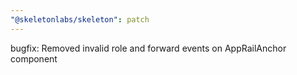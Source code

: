 ```yaml
---
"@skeletonlabs/skeleton": patch
---
```


bugfix: Removed invalid role and forward events on AppRailAnchor component
